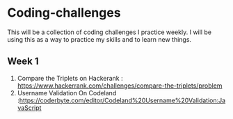 # Coding-challenges
This will be a collection of coding challenges I practice weekly. I will be using this as a way to practice my skills and to learn new things.

## Week 1
1. Compare the Triplets on Hackerank : https://www.hackerrank.com/challenges/compare-the-triplets/problem
2. Username Validation On Codeland  :https://coderbyte.com/editor/Codeland%20Username%20Validation:JavaScript

   

